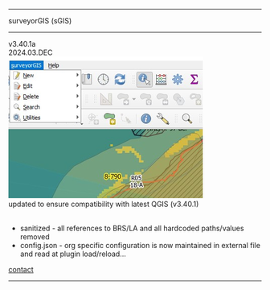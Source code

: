 <hr>surveyorGIS (sGIS)<hr>
v3.40.1a <br>
2024.03.DEC<br>
<img src="./images/sgisSnap.jpg">
<br>
updated to ensure compatibility with latest QGIS (v3.40.1)<br><br>
<ul>
<li>sanitized - all references to BRS/LA and all hardcoded paths/values removed</li>
<li>config.json - org specific configuration is now maintained in external file and read at plugin load/reload...</ul>
<a href=mailto:t.schmaltz@brsmaine.com>contact</a>
<hr>

